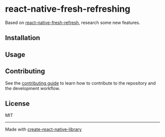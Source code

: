 # react-native-fresh-refreshing

Based on [react-native-fresh-refresh](https://github.com/4TWIGGERS/), research some new features.

## Installation

## Usage

## Contributing

See the [contributing guide](CONTRIBUTING.md) to learn how to contribute to the repository and the development workflow.

## License

MIT

---

Made with [create-react-native-library](https://github.com/callstack/react-native-builder-bob)
